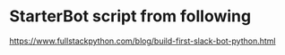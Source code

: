 # StarterBot script from following 
https://www.fullstackpython.com/blog/build-first-slack-bot-python.html

